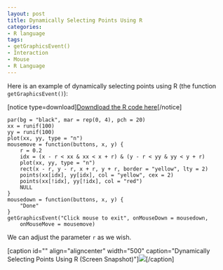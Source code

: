 ```yaml
---
layout: post
title: Dynamically Selecting Points Using R
categories:
- R language
tags:
- getGraphicsEvent()
- Interaction
- Mouse
- R Language
---
```


Here is an example of dynamically selecting points using R (the function `getGraphicsEvent()`):

[notice type=download][Downdload the R code here](http://yihui.name/cn/wp-content/uploads/1224070972_0.r)[/notice]

    
    par(bg = "black", mar = rep(0, 4), pch = 20)
    xx = runif(100)
    yy = runif(100)
    plot(xx, yy, type = "n")
    mousemove = function(buttons, x, y) {
        r = 0.2
        idx = (x - r < xx & xx < x + r) & (y - r < yy & yy < y + r)
        plot(xx, yy, type = "n")
        rect(x - r, y - r, x + r, y + r, border = "yellow", lty = 2)
        points(xx[idx], yy[idx], col = "yellow", cex = 2)
        points(xx[!idx], yy[!idx], col = "red")
        NULL
    }
    mousedown = function(buttons, x, y) {
        "Done"
    }
    getGraphicsEvent("Click mouse to exit", onMouseDown = mousedown,
        onMouseMove = mousemove)


We can adjust the parameter `r` as we wish.

[caption id="" align="aligncenter" width="500" caption="Dynamically Selecting Points Using R (Screen Snapshot)"]![](http://yihui.name/cn/wp-content/uploads/1224071155_0.png)[/caption] 
